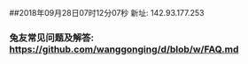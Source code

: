 ##2018年09月28日07时12分07秒 新址: 142.93.177.253
### 兔友常见问题及解答: https://github.com/wanggonging/d/blob/w/FAQ.md
